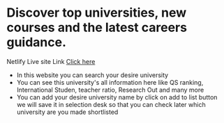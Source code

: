 <h1> Discover top universities, new courses and the latest careers guidance.</h1>
<p> Netlify Live site Link <a href="https://topuniversity-find-rakibemon.netlify.app/" target="_blank"> Click here </a></p>
<ul>
    <li> In this website you can search your desire university </li>
    <li> You can see this university's all information here like QS ranking, International Studen, teacher ratio, Research Out and many more </li>
    <li> You can add your desire university name by click on add to list button we will save it in selection desk so that you can check later which university are you made shortlisted </li>
</ul>